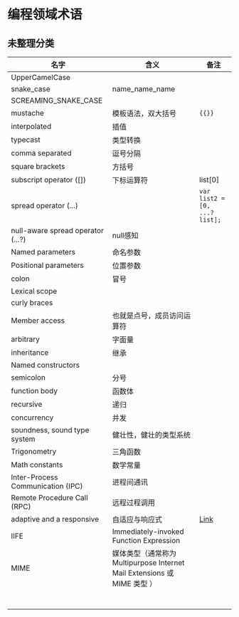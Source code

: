 # 编程领域术语


## 未整理分类

| 名字                              | 含义                                                                     | 备注                                                                       |
| --------------------------------- | ------------------------------------------------------------------------ | -------------------------------------------------------------------------- |
| UpperCamelCase                    |                                                                          |                                                                            |
| snake_case                        | name_name_name                                                           |                                                                            |
| SCREAMING_SNAKE_CASE              |                                                                          |                                                                            |
| mustache                          | 模板语法，双大括号                                                       | `{{}}`                                                                     |
| interpolated                      | 插值                                                                     |                                                                            |
| typecast                          | 类型转换                                                                 |                                                                            |
| comma separated                   | 逗号分隔                                                                 |                                                                            |
| square brackets                   | 方括号                                                                   |                                                                            |
| subscript operator ([])           | 下标运算符                                                               | list[0]                                                                    |
| spread operator (...)             |                                                                          | `var list2 = [0, ...?list];`                                               |
| null-aware spread operator (...?) | null感知                                                                 |                                                                            |
| Named parameters                  | 命名参数                                                                 |                                                                            |
| Positional parameters             | 位置参数                                                                 |                                                                            |
| colon                             | 冒号                                                                     |                                                                            |
| Lexical scope                     |                                                                          |                                                                            |
| curly braces                      |                                                                          |                                                                            |
| Member access                     | 也就是点号，成员访问运算符                                               |                                                                            |
| arbitrary                         | 字面量                                                                   |                                                                            |
| inheritance                       | 继承                                                                     |                                                                            |
| Named constructors                |                                                                          |                                                                            |
| semicolon                         | 分号                                                                     |                                                                            |
| function body                     | 函数体                                                                   |                                                                            |
| recursive                         | 递归                                                                     |                                                                            |
| concurrency                       | 并发                                                                     |                                                                            |
| soundness, sound type system      | 健壮性，健壮的类型系统                                                   |                                                                            |
| Trigonometry                      | 三角函数                                                                 |                                                                            |
| Math constants                    | 数学常量                                                                 |                                                                            |
| Inter-Process Communication (IPC) | 进程间通讯                                                               |                                                                            |
| Remote Procedure Call (RPC)       | 远程过程调用                                                             |                                                                            |
| adaptive and a responsive         | 自适应与响应式                                                           | [Link](https://docs.flutter.dev/development/ui/layout/adaptive-responsive) |
| IIFE                              | Immediately-invoked Function Expression                                  |                                                                            |
| MIME                              | 媒体类型（通常称为 Multipurpose Internet Mail Extensions 或 MIME 类型 ） |                                                                            |
|                                   |                                                                          |                                                                            |
|                                   |                                                                          |                                                                            |
|                                   |                                                                          |                                                                            |
|                                   |                                                                          |                                                                            |
|                                   |                                                                          |                                                                            |
|                                   |                                                                          |                                                                            |
|                                   |                                                                          |                                                                            |